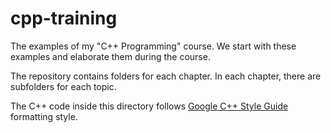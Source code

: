 # cpp-training
The examples of my "C++ Programming" course. We start with these examples and elaborate them during the course.

The repository contains folders for each chapter. In each chapter, there are subfolders for each topic.

The C++ code inside this directory follows [Google C++ Style Guide](https://google.github.io/styleguide/cppguide.html) formatting style.
